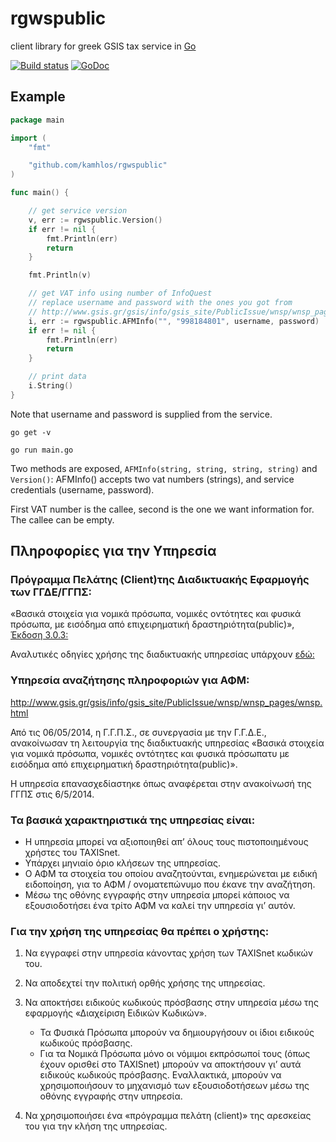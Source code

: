 # rgwspublic
client library for greek GSIS tax service in [Go](https://golang.org/)

[![Build status](https://travis-ci.org/kamhlos/rgwspublic.svg?branch=master)](https://travis-ci.org/kamhlos/rgwspublic)
[![GoDoc](https://godoc.org/github.com/kamhlos/rgwspublic?status.svg)](https://godoc.org/github.com/kamhlos/rgwspublic)

## Example

```go
package main

import (
	"fmt"

	"github.com/kamhlos/rgwspublic"
)

func main() {

	// get service version
	v, err := rgwspublic.Version()
	if err != nil {
		fmt.Println(err)
		return
	}

	fmt.Println(v)

	// get VAT info using number of InfoQuest
	// replace username and password with the ones you got from
	// http://www.gsis.gr/gsis/info/gsis_site/PublicIssue/wnsp/wnsp_pages/wnsp.html
	i, err := rgwspublic.AFMInfo("", "998184801", username, password)
	if err != nil {
		fmt.Println(err)
		return
	}

	// print data
	i.String()
}

```
Note that username and password is supplied from the service.

`go get -v`

`go run main.go`

Two methods are exposed, `AFMInfo(string, string, string, string)` and `Version()`:
AFMInfo() accepts two vat numbers (strings), and service credentials (username, password).

First VAT number is the callee, second is the one we want information for. The callee can be empty.




## Πληροφορίες για την Υπηρεσία
### Πρόγραμμα Πελάτης (Client)της Διαδικτυακής Εφαρμογής των ΓΓΔΕ/ΓΓΠΣ:

«Βασικά στοιχεία για νομικά πρόσωπα, νομικές οντότητες και φυσικά πρόσωπα, με εισόδημα από επιχειρηματική δραστηριότητα(public)», [Έκδοση 3.0.3:](http://www.gsis.gr/gsis/info/gsis_site/PublicIssue/wnsp/wnsp_pages/wnsp.html)


Αναλυτικές οδηγίες χρήσης της διαδικτυακής υπηρεσίας υπάρχουν [εδώ:](http://http://www.gsis.gr/gsis/info/gsis_site/News/documents_news/RgWsPublic_documentation_v3.0.1.rar)


### Υπηρεσία αναζήτησης πληροφοριών για ΑΦΜ:

http://www.gsis.gr/gsis/info/gsis_site/PublicIssue/wnsp/wnsp_pages/wnsp.html

Από τις 06/05/2014, η Γ.Γ.Π.Σ., σε συνεργασία με την Γ.Γ.Δ.Ε., ανακοίνωσαν τη λειτουργία της διαδικτυακής υπηρεσίας «Βασικά στοιχεία για νομικά πρόσωπα, νομικές οντότητες και φυσικά πρόσωπατυ με εισόδημα από επιχειρηματική δραστηριότητα(public)».

Η υπηρεσία επανασχεδίαστηκε όπως αναφέρεται στην ανακοίνωσή της ΓΓΠΣ στις 6/5/2014.


### Τα βασικά χαρακτηριστικά της υπηρεσίας είναι:

* Η υπηρεσία μπορεί να αξιοποιηθεί απ’ όλους τους πιστοποιημένους χρήστες του TAXISnet.
* Υπάρχει μηνιαίο όριο κλήσεων της υπηρεσίας.
* Ο ΑΦΜ τα στοιχεία του οποίου αναζητούνται, ενημερώνεται με ειδική ειδοποίηση, για το ΑΦΜ / ονοματεπώνυμο που έκανε την αναζήτηση.
* Μέσω της οθόνης εγγραφής στην υπηρεσία μπορεί κάποιος να εξουσιοδοτήσει ένα τρίτο ΑΦΜ να καλεί την υπηρεσία γι’ αυτόν.


### Για την χρήση της υπηρεσίας θα πρέπει ο χρήστης:


1. Να εγγραφεί στην υπηρεσία κάνοντας χρήση των TAXISnet κωδικών του.
2. Να αποδεχτεί την πολιτική ορθής χρήσης της υπηρεσίας.
3. Να αποκτήσει ειδικούς κωδικούς πρόσβασης στην υπηρεσία μέσω της εφαρμογής «Διαχείριση Ειδικών Κωδικών».
    * Τα Φυσικά Πρόσωπα μπορούν να δημιουργήσουν οι ίδιοι ειδικούς κωδικούς πρόσβασης.
    * Για τα Νομικά Πρόσωπα μόνο οι νόμιμοι εκπρόσωποί τους (όπως έχουν ορισθεί στο TAXISnet) μπορούν να αποκτήσουν γι’ αυτά ειδικούς κωδικούς πρόσβασης. Εναλλακτικά, μπορούν να χρησιμοποιήσουν το μηχανισμό των εξουσιοδοτήσεων μέσω της οθόνης εγγραφής στην υπηρεσία.

4. Να χρησιμοποιήσει ένα «πρόγραμμα πελάτη (client)» της αρεσκείας του για την κλήση της υπηρεσίας.
